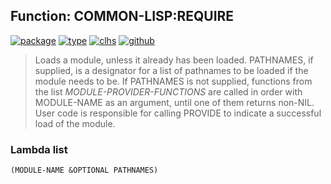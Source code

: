 ## Function: COMMON-LISP:REQUIRE
[![package](https://img.shields.io/badge/Package-COMMON--LISP-5f9ea0.svg?style=social&colorA=999999)](../) [![type](https://img.shields.io/badge/Type-Function-5f9ea0.svg?style=social&colorA=999999)](../#function) [![clhs](https://img.shields.io/badge/CLHS-REQUIRE-5f9ea0.svg?style=social&colorA=999999)](http://www.lispworks.com/documentation/HyperSpec/Body/f_provid.htm) [![github](https://img.shields.io/badge/GitHub-View_the_source-5f9ea0.svg?style=social&colorA=999999&logo=github)](https://github.com/sbcl/sbcl/blob/master/src/code/module.lisp/) 

> Loads a module, unless it already has been loaded. PATHNAMES, if supplied,
> is a designator for a list of pathnames to be loaded if the module
> needs to be. If PATHNAMES is not supplied, functions from the list
> *MODULE-PROVIDER-FUNCTIONS* are called in order with MODULE-NAME
> as an argument, until one of them returns non-NIL.  User code is
> responsible for calling PROVIDE to indicate a successful load of the
> module.

### Lambda list
```
(MODULE-NAME &OPTIONAL PATHNAMES)
```
